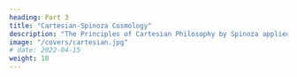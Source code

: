 ```yaml
---
heading: Part 3
title: "Cartesian-Spinoza Cosmology"
description: "The Principles of Cartesian Philosophy by Spinoza applied to the Marco-scale and Cosmology"
image: "/covers/cartesian.jpg"
# date: 2022-04-15
weight: 10
---
```

